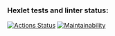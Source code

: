 ### Hexlet tests and linter status:
[![Actions Status](https://github.com/foxy-chay/python-project-lvl1/workflows/hexlet-check/badge.svg)](https://github.com/foxy-chay/python-project-lvl1/actions)
[![Maintainability](https://api.codeclimate.com/v1/badges/dc6fab120ad8c15eb8ca/maintainability)](https://codeclimate.com/github/foxy-chay/python-project-lvl1/maintainability)
